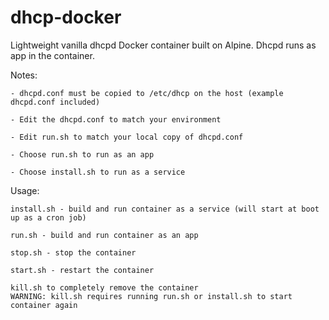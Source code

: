 # dhcp-docker
Lightweight vanilla dhcpd Docker container built on Alpine. Dhcpd runs as app in the container.

Notes:

    - dhcpd.conf must be copied to /etc/dhcp on the host (example dhcpd.conf included)
    
    - Edit the dhcpd.conf to match your environment
    
    - Edit run.sh to match your local copy of dhcpd.conf
    
    - Choose run.sh to run as an app
    
    - Choose install.sh to run as a service
    

Usage:

    install.sh - build and run container as a service (will start at boot up as a cron job)
    
    run.sh - build and run container as an app
    
    stop.sh - stop the container
    
    start.sh - restart the container
    
    kill.sh to completely remove the container 
    WARNING: kill.sh requires running run.sh or install.sh to start container again
    
    
